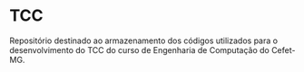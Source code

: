 # TCC
Repositório destinado ao armazenamento dos códigos utilizados para o desenvolvimento do TCC do curso de Engenharia de Computação do Cefet-MG.
